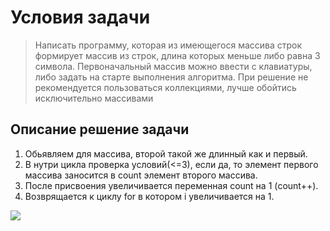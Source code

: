 # Условия задачи
>Написать программу, которая из имеющегося массива строк формирует массив из строк, длина которых меньше либо равна 3 символа. Первоначальный массив можно ввести с клавиатуры, либо задать на старте выполнения алгоритма. При решение не рекомендуется пользоваться коллекциями, лучше обойтись исключительно массивами

## Описание решение задачи
1.  Обьявляем для массива, второй такой же длинный как и первый.
2. В нутри цикла проверка условий(<=3), если да, то элемент первого массива заносится в count элемент второго массива.
3. После присвоения увеличивается переменная count на 1 (count++).
4. Возврящается к циклу for в котором i увеличивается на 1.


![](https://s1.hostingkartinok.com/uploads/images/2022/10/e4f6c48d4b1e3ed418f6a11df239b7ff.jpg)
